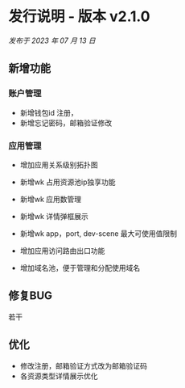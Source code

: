 # 发行说明 - 版本 v2.1.0

*发布于 2023 年 07 月 13 日*

## 新增功能

### 账户管理
- 新增钱包id 注册，
- 新增忘记密码，邮箱验证修改


### 应用管理
- 增加应用关系级别拓扑图
- 新增wk 占用资源池ip独享功能
- 新增wk 应用数管理
- 新增wk 详情弹框展示
- 新增wk app，port, dev-scene  最大可使用值限制

- 增加应用访问路由出口功能 
- 增加域名池，便于管理和分配使用域名

## 修复BUG
若干

## 优化
- 修改注册，邮箱验证方式改为邮箱验证码
- 各资源类型详情展示优化
